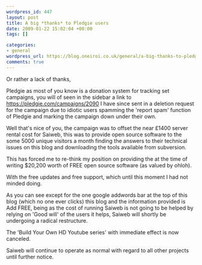 ```yaml
--- 
wordpress_id: 447
layout: post
title: A big *thanks* to Pledgie users
date: 2009-01-22 15:02:04 +00:00
tags: []

categories: 
- general
wordpress_url: https://blog.oneiroi.co.uk/general/a-big-thanks-to-pledgie-users
comments: true
---
```

Or rather a lack of thanks,

Pledgie as most of you know is a donation system for tracking set campaigns, you will of seen in the sidebar a link to 
<a href="https://pledgie.com/campaigns/2090">https://pledgie.com/campaigns/2090</a> I have since sent in a deletion request for the campaign due to idiotic users spamming the 'report spam' function of Pledgie and marking the campaign down under their own.

Well that's nice of you, the campaign was to offset the near £1400 server rental cost for Saiweb, this was to provide open source software to the some 5000 unique visitors a month finding the answers to their technical issues on this blog and downloading the tools available from subversion.

This has forced me to re-think my position on providing the at the time of writing $20,200 worth of FREE open source software (as valued by ohloh).

With the free updates and free support, which until this moment I had not minded doing.

As you can see except for the one google addwords bar at the top of this blog (which no one ever clicks) this blog and the information provided is Add FREE, being as the cost of running Saiweb is not going to be helped by relying on 'Good will' of the users it helps, Saiweb will shortly be undergoing a radical restructure.

The 'Build Your Own HD Youtube series' with immediate effect is now canceled.

Saiweb will continue to operate as normal with regard to all other projects until further notice.

